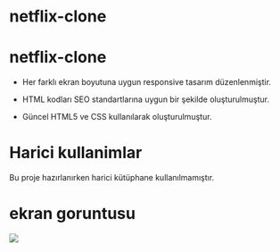 # netflix-clone

<h1> netflix-clone </h1>

* Her farklı ekran boyutuna uygun responsive tasarım düzenlenmiştir.

* HTML kodları SEO standartlarına uygun bir şekilde oluşturulmuştur. 

 * Güncel HTML5 ve CSS kullanılarak oluşturulmuştur. 

 <h1>  Harici kullanimlar </h1>

 Bu proje hazırlanırken harici kütüphane kullanılmamıştır. 

<h1> ekran goruntusu </h1>

![](netflix.gif)

